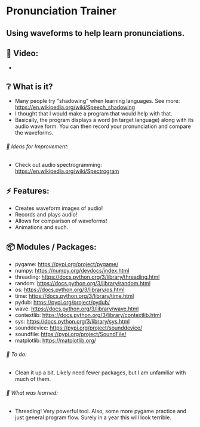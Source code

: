 # Pronunciation Trainer

## Using waveforms to help learn pronunciations.

## :cinema: Video:
* 

## :grey_question: What is it?
* Many people try "shadowing" when learning languages. See more: https://en.wikipedia.org/wiki/Speech_shadowing
* I thought that I would make a program that would help with that. 
* Basically, the program displays a word (in target language) along with its audio wave form. You can then record your pronunciation and compare the waveforms.

###### :seedling: Ideas for Improvement:
* Check out audio spectrogramming: https://en.wikipedia.org/wiki/Spectrogram
## :zap: Features:
* Creates waveform images of audio!
* Records and plays audio!
* Allows for comparison of waveforms!
* Animations and such.

## :package: Modules / Packages:
* pygame: https://pypi.org/project/pygame/
* numpy: https://numpy.org/devdocs/index.html
* threading: https://docs.python.org/3/library/threading.html
* random: https://docs.python.org/3/library/random.html
* os: https://docs.python.org/3/library/os.html
* time: https://docs.python.org/3/library/time.html
* pydub: https://pypi.org/project/pydub/
* wave: https://docs.python.org/3/library/wave.html
* contextlib: https://docs.python.org/3/library/contextlib.html
* sys: https://docs.python.org/3/library/sys.html
* sounddevice: https://pypi.org/project/sounddevice/
* soundfile: https://pypi.org/project/SoundFile/
* matplotlib: https://matplotlib.org/


###### :hammer: To do:
* Clean it up a bit. Likely need fewer packages, but I am unfamiliar with much of them.

###### :thought_balloon: What was learned:
* Threading! Very powerful tool. Also, some more pygame practice and just general program flow. Surely in a year this will look terrible.

